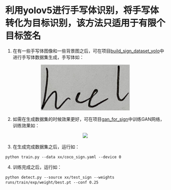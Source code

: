 # 利用yolov5进行手写体识别，将手写体转化为目标识别，该方法只适用于有限个目标签名
1. 在有一些手写体图像和一些背景图之后，可在项目[build_sign_dataset_yolo](https://github.com/JiangHejun/build_sign_dataset_yolo)中进行手写体数据集生成，手写体如：
<p align="center">
    <img src="https://github.com/JiangHejun/build_sign_dataset_yolo/blob/main/dataset/signature/hccl/1.png?raw=true" width="280"\>
</p>

2. 如需在生成数据集的时候效果更好，可在项目[gan_for_sign](https://github.com/JiangHejun/gan_for_sign)中训练GAN网络，训练效果如：
<p align="center">
    <img src="https://github.com/JiangHejun/gan_for_sign/blob/main/show/train.gif?raw=true" width="320"\>
</p>

3. 在生成完成数据集之后，运行如：
```
python train.py --data xx/coco_sign.yaml --device 0
```

4. 训练完成之后，运行如：
```
python detect.py --source xx/test_sign --weights runs/train/exp/weight/best.pt --conf 0.25
```